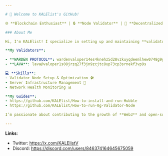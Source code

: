 ```yaml
---

# 👋 Welcome to KALElist's GitHub!

🌐 **Blockchain Enthusiast** | 🔒 **Node Validator** | 📡 **Decentralized Systems Advocate**

### About Me

Hi, I'm KALElist! I specialize in setting up and maintaining **validator nodes** across various blockchain platforms. My work focuses on ensuring network security, efficiency, and resilience to support decentralized ecosystems. 🚀

**My Validators**:

- **WARDEN PROTOCOL**: wardenvaloper14es4knehz5d28vzkuyqdeemlhew0748g9grt4s
- **LAVA**: lava@valoper1s08jrzq27f3jn9zcjtc8up73cp3srnekf3vp9s

💻 **Skills**:
- Validator Node Setup & Optimization 🛠️
- Server Infrastructure Management 💾
- Network Health Monitoring 📊

**My Guides**:
- https://github.com/KALElist/How-to-install-and-run-Hubble
- https://github.com/KALElist/How-to-run-0g-Validator-Node

I’m passionate about contributing to the growth of **Web3** and open-source projects. Let's decentralize the future together! 🌍

---
```


**Links**:
- Twitter: https://x.com/KALElistV
- Discord: https://discord.com/users/846374164645675059
